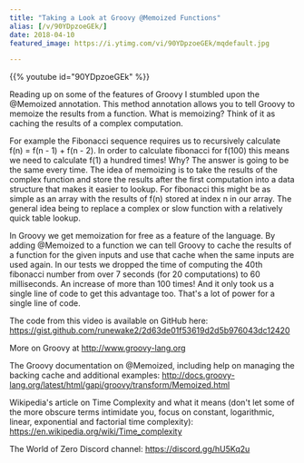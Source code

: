 ```yaml
---
title: "Taking a Look at Groovy @Memoized Functions"
alias: [/v/90YDpzoeGEk/]
date: 2018-04-10
featured_image: https://i.ytimg.com/vi/90YDpzoeGEk/mqdefault.jpg

---
```


{{% youtube id="90YDpzoeGEk" %}}

Reading up on some of the features of Groovy I stumbled upon the @Memoized annotation. This method annotation allows you to tell Groovy to memoize the results from a function. What is memoizing? Think of it as caching the results of a complex computation.

For example the Fibonacci sequence requires us to recursively calculate f(n) = f(n - 1) + f(n - 2). In order to calculate fibonacci for f(100) this means we need to calculate f(1) a hundred times! Why? The answer is going to be the same every time. The idea of memoizing is to take the results of the complex function and store the results after the first computation into a data structure that makes it easier to lookup. For fibonacci this might be as simple as an array with the results of f(n) stored at index n in our array. The general idea being to replace a complex or slow function with a relatively quick table lookup.

In Groovy we get memoization for free as a feature of the language. By adding @Memoized to a function we can tell Groovy to cache the results of a function for the given inputs and use that cache when the same inputs are used again. In our tests we dropped the time of computing the 40th fibonacci number from over 7 seconds (for 20 computations) to 60 milliseconds. An increase of more than 100 times! And it only took us a single line of code to get this advantage too. That's a lot of power for a single line of code.

The code from this video is available on GitHub here: https://gist.github.com/runewake2/2d63de01f53619d2d5b976043dc12420

More on Groovy at http://www.groovy-lang.org

The Groovy documentation on @Memoized, including help on managing the backing cache and additional examples: http://docs.groovy-lang.org/latest/html/gapi/groovy/transform/Memoized.html

Wikipedia's article on Time Complexity and what it means (don't let some of the more obscure terms intimidate you, focus on constant, logarithmic, linear, exponential and factorial time complexity): https://en.wikipedia.org/wiki/Time_complexity

The World of Zero Discord channel: https://discord.gg/hU5Kq2u